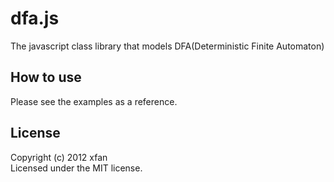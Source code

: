 # dfa.js

The javascript class library that models DFA(Deterministic Finite Automaton)

## How to use
Please see the examples as a reference.

## License
Copyright (c) 2012 xfan  
Licensed under the MIT license.
